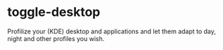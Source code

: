 # toggle-desktop
Profilize your (KDE) desktop and applications and let them adapt to day, night and other profiles you wish.
